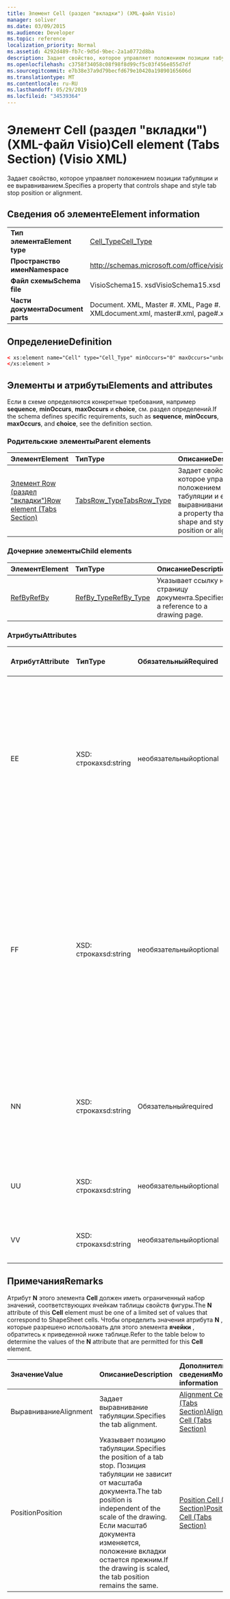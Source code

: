 ```yaml
---
title: Элемент Cell (раздел "вкладки") (XML-файл Visio)
manager: soliver
ms.date: 03/09/2015
ms.audience: Developer
ms.topic: reference
localization_priority: Normal
ms.assetid: 4292d489-fb7c-9d5d-9bec-2a1a0772d8ba
description: Задает свойство, которое управляет положением позиции табуляции и ее выравниванием.
ms.openlocfilehash: c3758f34058c08f98f8d99cf5c03f456e855d7df
ms.sourcegitcommit: e7b38e37a9d79becfd679e10420a19890165606d
ms.translationtype: MT
ms.contentlocale: ru-RU
ms.lasthandoff: 05/29/2019
ms.locfileid: "34539364"
---
```

# <a name="cell-element-tabs-section-visio-xml"></a><span data-ttu-id="7f9ed-103">Элемент Cell (раздел "вкладки") (XML-файл Visio)</span><span class="sxs-lookup"><span data-stu-id="7f9ed-103">Cell element (Tabs Section) (Visio XML)</span></span>

<span data-ttu-id="7f9ed-104">Задает свойство, которое управляет положением позиции табуляции и ее выравниванием.</span><span class="sxs-lookup"><span data-stu-id="7f9ed-104">Specifies a property that controls shape and style tab stop position or alignment.</span></span> 
  
## <a name="element-information"></a><span data-ttu-id="7f9ed-105">Сведения об элементе</span><span class="sxs-lookup"><span data-stu-id="7f9ed-105">Element information</span></span>

|||
|:-----|:-----|
|<span data-ttu-id="7f9ed-106">**Тип элемента**</span><span class="sxs-lookup"><span data-stu-id="7f9ed-106">**Element type**</span></span> <br/> |[<span data-ttu-id="7f9ed-107">Cell_Type</span><span class="sxs-lookup"><span data-stu-id="7f9ed-107">Cell_Type</span></span>](cell_type-complextypevisio-xml.md) <br/> |
|<span data-ttu-id="7f9ed-108">**Пространство имен**</span><span class="sxs-lookup"><span data-stu-id="7f9ed-108">**Namespace**</span></span> <br/> |http://schemas.microsoft.com/office/visio/2012/main  <br/> |
|<span data-ttu-id="7f9ed-109">**Файл схемы**</span><span class="sxs-lookup"><span data-stu-id="7f9ed-109">**Schema file**</span></span> <br/> |<span data-ttu-id="7f9ed-110">VisioSchema15. xsd</span><span class="sxs-lookup"><span data-stu-id="7f9ed-110">VisioSchema15.xsd</span></span>  <br/> |
|<span data-ttu-id="7f9ed-111">**Части документа**</span><span class="sxs-lookup"><span data-stu-id="7f9ed-111">**Document parts**</span></span> <br/> |<span data-ttu-id="7f9ed-112">Document. XML, Master #. XML, Page #. XML</span><span class="sxs-lookup"><span data-stu-id="7f9ed-112">document.xml, master#.xml, page#.xml</span></span>  <br/> |
   
## <a name="definition"></a><span data-ttu-id="7f9ed-113">Определение</span><span class="sxs-lookup"><span data-stu-id="7f9ed-113">Definition</span></span>

```XML
< xs:element name="Cell" type="Cell_Type" minOccurs="0" maxOccurs="unbounded" >
</xs:element >
```

## <a name="elements-and-attributes"></a><span data-ttu-id="7f9ed-114">Элементы и атрибуты</span><span class="sxs-lookup"><span data-stu-id="7f9ed-114">Elements and attributes</span></span>

<span data-ttu-id="7f9ed-115">Если в схеме определяются конкретные требования, например **sequence**, **minOccurs**, **maxOccurs** и **choice**, см. раздел определений.</span><span class="sxs-lookup"><span data-stu-id="7f9ed-115">If the schema defines specific requirements, such as **sequence**, **minOccurs**, **maxOccurs**, and **choice**, see the definition section.</span></span> 
  
### <a name="parent-elements"></a><span data-ttu-id="7f9ed-116">Родительские элементы</span><span class="sxs-lookup"><span data-stu-id="7f9ed-116">Parent elements</span></span>

|<span data-ttu-id="7f9ed-117">**Элемент**</span><span class="sxs-lookup"><span data-stu-id="7f9ed-117">**Element**</span></span>|<span data-ttu-id="7f9ed-118">**Тип**</span><span class="sxs-lookup"><span data-stu-id="7f9ed-118">**Type**</span></span>|<span data-ttu-id="7f9ed-119">**Описание**</span><span class="sxs-lookup"><span data-stu-id="7f9ed-119">**Description**</span></span>|
|:-----|:-----|:-----|
|[<span data-ttu-id="7f9ed-120">Элемент Row (раздел "вкладки")</span><span class="sxs-lookup"><span data-stu-id="7f9ed-120">Row element (Tabs Section)</span></span>](row-element-tabs-sectionvisio-xml.md) <br/> |[<span data-ttu-id="7f9ed-121">TabsRow_Type</span><span class="sxs-lookup"><span data-stu-id="7f9ed-121">TabsRow_Type</span></span>](tabsrow_type-complextypevisio-xml.md) <br/> |<span data-ttu-id="7f9ed-122">Задает свойство, которое управляет положением позиции табуляции и ее выравниванием.</span><span class="sxs-lookup"><span data-stu-id="7f9ed-122">Specifies a property that controls shape and style tab stop position or alignment.</span></span>  <br/> |
   
### <a name="child-elements"></a><span data-ttu-id="7f9ed-123">Дочерние элементы</span><span class="sxs-lookup"><span data-stu-id="7f9ed-123">Child elements</span></span>

|<span data-ttu-id="7f9ed-124">**Элемент**</span><span class="sxs-lookup"><span data-stu-id="7f9ed-124">**Element**</span></span>|<span data-ttu-id="7f9ed-125">**Тип**</span><span class="sxs-lookup"><span data-stu-id="7f9ed-125">**Type**</span></span>|<span data-ttu-id="7f9ed-126">**Описание**</span><span class="sxs-lookup"><span data-stu-id="7f9ed-126">**Description**</span></span>|
|:-----|:-----|:-----|
|[<span data-ttu-id="7f9ed-127">RefBy</span><span class="sxs-lookup"><span data-stu-id="7f9ed-127">RefBy</span></span>](refby-element-cell_type-complextypevisio-xml.md) <br/> |[<span data-ttu-id="7f9ed-128">RefBy_Type</span><span class="sxs-lookup"><span data-stu-id="7f9ed-128">RefBy_Type</span></span>](refby_type-complextypevisio-xml.md) <br/> |<span data-ttu-id="7f9ed-129">Указывает ссылку на страницу документа.</span><span class="sxs-lookup"><span data-stu-id="7f9ed-129">Specifies a reference to a drawing page.</span></span>  <br/> |
   
### <a name="attributes"></a><span data-ttu-id="7f9ed-130">Атрибуты</span><span class="sxs-lookup"><span data-stu-id="7f9ed-130">Attributes</span></span>

|<span data-ttu-id="7f9ed-131">**Атрибут**</span><span class="sxs-lookup"><span data-stu-id="7f9ed-131">**Attribute**</span></span>|<span data-ttu-id="7f9ed-132">**Тип**</span><span class="sxs-lookup"><span data-stu-id="7f9ed-132">**Type**</span></span>|<span data-ttu-id="7f9ed-133">**Обязательный**</span><span class="sxs-lookup"><span data-stu-id="7f9ed-133">**Required**</span></span>|<span data-ttu-id="7f9ed-134">**Описание**</span><span class="sxs-lookup"><span data-stu-id="7f9ed-134">**Description**</span></span>|<span data-ttu-id="7f9ed-135">**Возможные значения**</span><span class="sxs-lookup"><span data-stu-id="7f9ed-135">**Possible values**</span></span>|
|:-----|:-----|:-----|:-----|:-----|
|<span data-ttu-id="7f9ed-136">E</span><span class="sxs-lookup"><span data-stu-id="7f9ed-136">E</span></span>  <br/> |<span data-ttu-id="7f9ed-137">XSD: строка</span><span class="sxs-lookup"><span data-stu-id="7f9ed-137">xsd:string</span></span>  <br/> |<span data-ttu-id="7f9ed-138">необязательный</span><span class="sxs-lookup"><span data-stu-id="7f9ed-138">optional</span></span>  <br/> |<span data-ttu-id="7f9ed-139">Указывает, что формула возвращает ошибку.</span><span class="sxs-lookup"><span data-stu-id="7f9ed-139">Indicates that the formula evaluates to an error.</span></span> <span data-ttu-id="7f9ed-140">Значение **E** — это текущее значение (строка сообщения об ошибке); значение атрибута **V** — это Последнее допустимое значение.</span><span class="sxs-lookup"><span data-stu-id="7f9ed-140">The value of **E** is the current value (an error message string); the value of the **V** attribute is the last valid value.</span></span>  <br/> |<span data-ttu-id="7f9ed-141">Строка сообщения об ошибке.</span><span class="sxs-lookup"><span data-stu-id="7f9ed-141">An error message string.</span></span>  <br/> |
|<span data-ttu-id="7f9ed-142">F</span><span class="sxs-lookup"><span data-stu-id="7f9ed-142">F</span></span>  <br/> |<span data-ttu-id="7f9ed-143">XSD: строка</span><span class="sxs-lookup"><span data-stu-id="7f9ed-143">xsd:string</span></span>  <br/> |<span data-ttu-id="7f9ed-144">необязательный</span><span class="sxs-lookup"><span data-stu-id="7f9ed-144">optional</span></span>  <br/> | <span data-ttu-id="7f9ed-145">Представляет формулу элемента.</span><span class="sxs-lookup"><span data-stu-id="7f9ed-145">Represents the element's formula.</span></span> <span data-ttu-id="7f9ed-146">Этот атрибут может содержать одну из следующих строк:</span><span class="sxs-lookup"><span data-stu-id="7f9ed-146">This attribute can contain one of the following strings:</span></span>  <br/>  <span data-ttu-id="7f9ed-147">' (формула) ', если формула существует локально</span><span class="sxs-lookup"><span data-stu-id="7f9ed-147">'(some formula)' if the formula exists locally</span></span>  <br/>  <span data-ttu-id="7f9ed-148">`No Formula`Если формула локально удалена или заблокирована</span><span class="sxs-lookup"><span data-stu-id="7f9ed-148">`No Formula` if the formula is locally deleted or blocked</span></span>  <br/>  <span data-ttu-id="7f9ed-149">`Inh`, если формула наследуется.</span><span class="sxs-lookup"><span data-stu-id="7f9ed-149">`Inh` if the formula is inherited.</span></span>  <br/> |<span data-ttu-id="7f9ed-150">Формула.</span><span class="sxs-lookup"><span data-stu-id="7f9ed-150">A formula.</span></span>  <br/> |
|<span data-ttu-id="7f9ed-151">N</span><span class="sxs-lookup"><span data-stu-id="7f9ed-151">N</span></span>  <br/> |<span data-ttu-id="7f9ed-152">XSD: строка</span><span class="sxs-lookup"><span data-stu-id="7f9ed-152">xsd:string</span></span>  <br/> |<span data-ttu-id="7f9ed-153">Обязательный</span><span class="sxs-lookup"><span data-stu-id="7f9ed-153">required</span></span>  <br/> |<span data-ttu-id="7f9ed-154">Представляет имя ячейки таблицы свойств фигуры.</span><span class="sxs-lookup"><span data-stu-id="7f9ed-154">Represents the name of the ShapeSheet cell.</span></span>  <br/> |<span data-ttu-id="7f9ed-155">Имя ячейки таблицы свойств фигуры.</span><span class="sxs-lookup"><span data-stu-id="7f9ed-155">The name of the ShapeSheet cell.</span></span>  <br/> <span data-ttu-id="7f9ed-156">Ознакомьтесь с разделом "Примечания" ниже.</span><span class="sxs-lookup"><span data-stu-id="7f9ed-156">See the Remarks section below.</span></span>  <br/> |
|<span data-ttu-id="7f9ed-157">U</span><span class="sxs-lookup"><span data-stu-id="7f9ed-157">U</span></span>  <br/> |<span data-ttu-id="7f9ed-158">XSD: строка</span><span class="sxs-lookup"><span data-stu-id="7f9ed-158">xsd:string</span></span>  <br/> |<span data-ttu-id="7f9ed-159">необязательный</span><span class="sxs-lookup"><span data-stu-id="7f9ed-159">optional</span></span>  <br/> |<span data-ttu-id="7f9ed-160">Представляет единицу измерения. значение по умолчанию — DL.</span><span class="sxs-lookup"><span data-stu-id="7f9ed-160">Represents a unit of measure The default is DL.</span></span>  <br/> |<span data-ttu-id="7f9ed-161">Единицы ячейки.</span><span class="sxs-lookup"><span data-stu-id="7f9ed-161">The units of the cell.</span></span>  <br/> |
|<span data-ttu-id="7f9ed-162">V</span><span class="sxs-lookup"><span data-stu-id="7f9ed-162">V</span></span>  <br/> |<span data-ttu-id="7f9ed-163">XSD: строка</span><span class="sxs-lookup"><span data-stu-id="7f9ed-163">xsd:string</span></span>  <br/> |<span data-ttu-id="7f9ed-164">необязательный</span><span class="sxs-lookup"><span data-stu-id="7f9ed-164">optional</span></span>  <br/> |<span data-ttu-id="7f9ed-165">Представляет значение ячейки.</span><span class="sxs-lookup"><span data-stu-id="7f9ed-165">Represents the value of the cell.</span></span>  <br/> |<span data-ttu-id="7f9ed-166">Значение ячейки таблицы свойств фигуры.</span><span class="sxs-lookup"><span data-stu-id="7f9ed-166">The value of the ShapeSheet cell.</span></span>  <br/> |
   
## <a name="remarks"></a><span data-ttu-id="7f9ed-167">Примечания</span><span class="sxs-lookup"><span data-stu-id="7f9ed-167">Remarks</span></span>

<span data-ttu-id="7f9ed-168">Атрибут **N** этого элемента **Cell** должен иметь ограниченный набор значений, соответствующих ячейкам таблицы свойств фигуры.</span><span class="sxs-lookup"><span data-stu-id="7f9ed-168">The **N** attribute of this **Cell** element must be one of a limited set of values that correspond to ShapeSheet cells.</span></span> <span data-ttu-id="7f9ed-169">Чтобы определить значения атрибута **N** , которые разрешено использовать для этого элемента **ячейки** , обратитесь к приведенной ниже таблице.</span><span class="sxs-lookup"><span data-stu-id="7f9ed-169">Refer to the table below to determine the values of the **N** attribute that are permitted for this **Cell** element.</span></span> 
  
|<span data-ttu-id="7f9ed-170">**Значение**</span><span class="sxs-lookup"><span data-stu-id="7f9ed-170">**Value**</span></span>|<span data-ttu-id="7f9ed-171">**Описание**</span><span class="sxs-lookup"><span data-stu-id="7f9ed-171">**Description**</span></span>|<span data-ttu-id="7f9ed-172">**Дополнительные сведения**</span><span class="sxs-lookup"><span data-stu-id="7f9ed-172">**More information**</span></span>|
|:-----|:-----|:-----|
|<span data-ttu-id="7f9ed-173">Выравнивание</span><span class="sxs-lookup"><span data-stu-id="7f9ed-173">Alignment</span></span>  <br/> |<span data-ttu-id="7f9ed-174">Задает выравнивание табуляции.</span><span class="sxs-lookup"><span data-stu-id="7f9ed-174">Specifies the tab alignment.</span></span>  <br/> |[<span data-ttu-id="7f9ed-175">Alignment Cell (Tabs Section)</span><span class="sxs-lookup"><span data-stu-id="7f9ed-175">Alignment Cell (Tabs Section)</span></span>](alignment-cell-tabs-section.md) <br/> |
|<span data-ttu-id="7f9ed-176">Position</span><span class="sxs-lookup"><span data-stu-id="7f9ed-176">Position</span></span>  <br/> |<span data-ttu-id="7f9ed-177">Указывает позицию табуляции.</span><span class="sxs-lookup"><span data-stu-id="7f9ed-177">Specifies the position of a tab stop.</span></span> <span data-ttu-id="7f9ed-178">Позиция табуляции не зависит от масштаба документа.</span><span class="sxs-lookup"><span data-stu-id="7f9ed-178">The tab position is independent of the scale of the drawing.</span></span> <span data-ttu-id="7f9ed-179">Если масштаб документа изменяется, положение вкладки остается прежним.</span><span class="sxs-lookup"><span data-stu-id="7f9ed-179">If the drawing is scaled, the tab position remains the same.</span></span>  <br/> |[<span data-ttu-id="7f9ed-180">Position Cell (Tabs Section)</span><span class="sxs-lookup"><span data-stu-id="7f9ed-180">Position Cell (Tabs Section)</span></span>](position-cell-tabs-section.md) <br/> |
   

